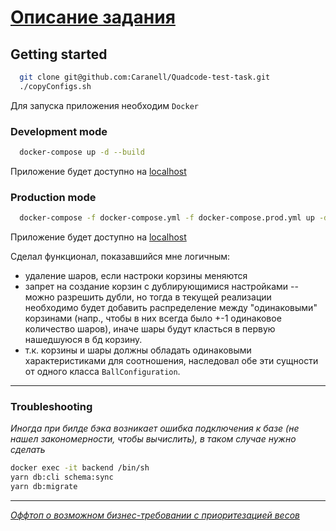 # [Описание задания](DESCRIPTION.md)

## Getting started

```sh
  git clone git@github.com:Caranell/Quadcode-test-task.git
  ./copyConfigs.sh
```

Для запуска приложения необходим `Docker`

### Development mode

```sh
  docker-compose up -d --build
```

Приложение будет доступно на [localhost](http://localhost:3000)

### Production mode
```sh
  docker-compose -f docker-compose.yml -f docker-compose.prod.yml up -d
```

Приложение будет доступно на [localhost](http://localhost:8080)

Сделал функционал, показавшийся мне логичным:
  - удаление шаров, если настроки корзины меняются
  - запрет на создание корзин с дублирующимися настройками -- можно разрешить дубли, но тогда в текущей реализации необходимо будет добавить распределение между "одинаковыми" корзинами (напр., чтобы в них всегда было +-1 одинаковое количество шаров), иначе шары будут класться в первую нашедшуюся в бд корзину.
  - т.к. корзины и шары должны обладать одинаковыми характеристиками для соотношения, наследовал обе эти сущности от одного класса `BallConfiguration`.

---
### Troubleshooting

_Иногда при билде бэка возникает ошибка подключения к базе (не нашел закономерности, чтобы вычислить), в таком случае нужно сделать_
```sh
docker exec -it backend /bin/sh
yarn db:cli schema:sync
yarn db:migrate
```

---

_[Оффтоп о возможном бизнес-требовании с приоритезацией весов](OFFTOP.md)_